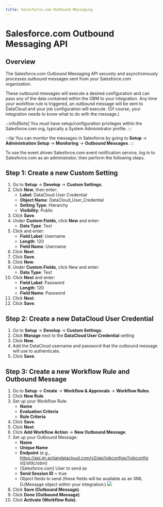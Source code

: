 ```yaml
---
title: Salesforce.com Outbound Messaging
---
```


# Salesforce.com Outbound Messaging API

## Overview

The Salesforce.com Outbound Messaging API securely and asynchronously processes outbound messages sent from your Salesforce.com organization.

These outbound messages will execute a desired configuration and can pass any of the data contained within the OBM to your integration. Any time your workflow rule is triggered, an outbound message will be sent to DataCloud and your job configuration will execute. (Of course, your integration needs to know what to do with the message.)

:::info[Note]
You must have setup/configuration privileges within the Salesforce.com org, typically a System Administrator profile.
:::

:::tip
You can monitor the messages in Salesforce by going to **Setup** → **Administration Setup** → **Monitoring** → **Outbound Messages**.
:::

To use the event driven Salesforce.com event notification service, log in to Salesforce.com as an administrator, then perform the following steps.

## Step 1: Create a new Custom Setting

1. Go to **Setup** → **Develop** → **Custom Settings**.
2. Click **New**, then enter:
    * **Label**: DataCloud User Credential
    * **Object Name**: DataCloud_User_Credential
    * **Setting Type**: Hierarchy
    * **Visibility**:  Public
3. Click **Save**.
4. Under **Custom Fields**, click **New** and enter:
    * **Data Type**: Text
5. Click  and enter:
    * **Field Label**: Username
    * **Length**: 120
    * **Field Name**: Username
6. Click **Next**.
7. Click **Save**.
8. Click **New**.
9. Under **Custom Fields**, click New and enter:
    * **Data Type**: Text
10. Click **Next** and enter:
    * **Field Label**: Password
    * **Length**: 120
    * **Field Name**: Password
11. Click **Next**.
12. Click **Save**.

## Step 2: Create a new DataCloud User Credential

1. Go to **Setup** → **Develop** → **Custom Settings**.
2. Click **Manage** next to the **DataCloud User Credential** setting
3. Click **New**.
4. Add the DataCloud username and password that the outbound message will use to authenticate.
5. Click **Save**.

## Step 3: Create a new Workflow Rule and Outbound Message

1. Go to **Setup** → **Create** → **Workflow & Approvals** → **Workflow Rules**.
2. Click **New Rule**.
3. Set up your Workflow Rule:
    * **Name**
    * **Evaluation Criteria**
    * **Rule Criteria**
4. Click **Save**.
5. Click **Next**.
6. Click **Add Workflow Action** → **New Outbound Message**.
7. Set up your Outbound Message:
    * **Name**
    * **Unique Name**
    * **Endpoint** (e.g., https://api.im.actiandatacloud.com/v2/api/jobconfigs/[jobconfig id]/sfdc/obm)
    * [Salesforce.com] User to send as
    * **Send Session ID** = true
    * Object fields to send (these fields will be available as an XML DJMessage object within your integration:)
	![](/img/sfdc-outbound-messaging-api-1.png)
8. Click **Save (Outbound Message)**.
9. Click **Done (Outbound Message)**.
10. Click **Activate (Workflow Rule)**.

